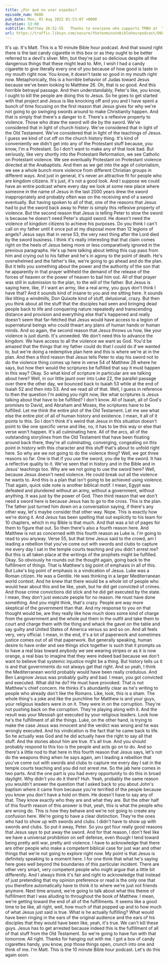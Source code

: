 ```yaml
---
title: ¿Por qué no usar espadas?
episode_num: 0686
pub_date: Mon, 01 Aug 2022 01:53:07 +0000
duration: 13:00
subtitle: Matthew 26:52-55   Thanks to everyone who supports TMBH at  You're the reason we can all do this together!  Music written and performed by .
url: https://traffic.libsyn.com/secure/thetenminutebiblehourpodcast/0686_-Por_que_no_usar_espadas_.mp3
---
```


 It's up. It's Matt. This is a 10 minute Bible hour podcast. And that sound right there is the last candy cigarette in this box or as they ought to be better referred to a devil's sliver. Mm, but they're just so delicious despite all the dangerous things that these might lead to. Mm, I wish I had a candy cigarette to give literally every one of you because of how good is taste in my mouth right now. You know, it doesn't taste so good in my mouth right now. Metaphorically, this is a horrible behavior of Judas toward Jesus because we've been looking to Matthew 26. Oh, that is so good. And this horrible betrayal passage. And then understandably, Peter's like, you know, I ought to kill the people are doing this to Jesus. So he goes to get started with that project and Jesus is like knocking off and you and I have spent a bunch of time focusing on the first reason that Jesus gives for why we're not going to go swinging swords around to make Christianity happen. And that is simply that there's a danger to it. There's a reflexive property to violence. Those who draw the sword will die by the sword. We've considered that in light of church history. We've considered that in light of the Old Testament. We've considered that in light of the teachings of Jesus. I guess we kind of cut off on the church history thing. It's kind of conveniently we didn't get into any of the Protestant stuff because, you know, I'm a Protestant. So I don't want to make any of that look bad. But seriously, like very shortly into the Protestant Reformation, we see Catholic on Protestant violence. We see eventually Protestant on Protestant violence directed at the Anabaptists. And then as we get into the age of colonialism, we see a whole bunch more violence from different Christian groups in different ways. And just in general, it's never an attractive fit for people who are kingdom citizens. It's just, it's not a good look. And I suppose we could have an entire podcast where every day we look at some new place where someone in the name of Jesus in the last 2000 years drew the sword inappropriately and probably often was on the receiving end of a sword eventually. But having spoken to all of that, one of the reasons that Jesus had to put the sword back away to Peter is simply this reflexive property of violence. But the second reason that Jesus is telling Peter to stow the sword is because he doesn't need Peter's stupid sword. He doesn't need the violence of kingdom citizens to achieve his purposes. Do you think I can't call on my father until it once put at my disposal more than 12 legions of angels? Jesus says that in verse 53, the very next thing after the Lord died by the sword business. I think it's really interesting that that claim comes right on the heels of Jesus being more or less comparatively ignored in the previous paragraphs. He's up here talking about letting this cup pass from him and crying out to his father and he's in agony to the point of death. He's overwhelmed and the father's like, we're going to go ahead and do the plan. But it tells you something about the power and the authority of the son that he apparently in that prayer withheld the demand of the release of the forces of heaven or the power of heaven to bail him out. All of that prayer was still in submission to the plan, to the will of the father. But Jesus is saying here, like, if I want an army, like a real army, you guys don't think I have that? And it sounds kind of insane to you and me sitting here. It sounds like tilting a windmills, Don Quixote kind of stuff, delusional, crazy. But then you think about all the stuff that the disciples had seen and bringing dead people back to life and conquering nature repeatedly and transcending distance and provision and everything else that's happened and really doesn't seem that far-fetched that Jesus would have access to a legion of supernatural beings who could thwart any plans of human hands or human minds. And so again, the second reason that Jesus throws us how, like your violence is just dumb. It's unneeded. We don't need this to advance the kingdom. We have access to all the violence we want as God. You'd be amazed that the things that my father could do that I could do if we wanted to, but we're doing a redemptive plan here and this is where we're at in the plan. And then a third reason that Jesus tells Peter to stay his sword not to do the violence thing comes up here in verse 54 of Matthew 26 where he says, but how then would the scriptures be fulfilled that say it must happen in this way? Okay. So what kind of scripture in particular are we talking about here? Well, in our little jaunt over into Luke 22, the parallel passage over there the other day, we bounced back to Isaiah 53 while at the end of Isaiah 52 and then into 53. And we read all of that. Well, I guess in reference to then the question I'm asking you right now, like what scriptures is Jesus talking about that have to be fulfilled? I don't know. All of Isaiah, all of God's promises to David, and Abraham and Moses, the scriptures have to be fulfilled. Let me think the entire plot of the Old Testament. Let me see what else the entire plot of all of human history and existence. I mean, it all of it points to this. So I don't think it's weird that Jesus in this situation doesn't point to like one specific verse and like, no, it has to be this way or else that verse won't happen. It's all culminating here. All of the arcs, all of the outstanding storylines from the Old Testament that have been floating around back there, they're all culminating, converging, congealing on this point in history with this character and this stuff that's about to unfold right here. So why are we not going to do the violence thing? Well, we got three reasons so far. One is that if you use the sword, you die by the sword. It has a reflective quality to it. We've seen that in history and in the Bible and in Jesus' teachings too. Why are we not going to use the sword here? Well, because Jesus doesn't need violence. He could break out all the violence he wants to. And this is a plan that isn't going to be achieved using violence. That again, quick side note is another biblical motif. I mean, Egypt was defeated and plundered without an army, without a government, without anything. It was just by the power of God. Then third reason that we don't need a sword here is because Jesus has to go to the cross. This is the plan. The father just turned him down on a conversation saying, if there's any other way, let's maybe consider that other way. Nope. This is exactly how we're doing it. And Jesus has been spelling that out explicitly to his team for 10 chapters, which in my Bible is that much. And that was a lot of pages for them to figure that out. So then there's also a fourth reason here. And Matthew is not as concerned with this fourth reason as Luke is. I'm going to read to you anyway. Verse 55, but that time Jesus said to the crowd, am I leading a rebellion that you've come out with swords and clubs to capture me every day I sat in the temple courts teaching and you didn't arrest me? But this is all taken place at the writings of the prophets might be fulfilled. Okay. So obviously he rounds out the thought again, going back to the fulfillment of things. That is Matthew's big point of emphasis in all of this. But Luke's big point of emphasis is a vindication of Jesus. Luke was a Roman citizen. He was a Gentile. He was thinking in a larger Mediterranean world context. And he knew that there would be a whole lot of people who would hear about this and be like, yeah, but he did get convicted of crimes. And those crime convictions did stick and he did get executed by the state. I mean, they don't just execute people for no reason. He must have done something. And you might think, that's crazy. People are way more skeptical of the government than that. And my response to you on that thought would be, are they really like how much does some kind of charge from the government and the whole put them in the outfit and take them to court and charge them with the thing and whack the gavel on the table and say guilty and United States of America versus so and so on. And all feels very, very official. I mean, in the end, it's a lot of paperwork and sometimes justice comes out of all that paperwork. But generally speaking, human desire to have order and see things stick together is such that it prompts us to have a real bias toward anybody we see wearing stripes or as it is now orange, a real bias to imagine that they were indeed bad because we don't want to believe that systemic injustice might be a thing. But history tells us it is and that governments do not always get that right. And so yeah, I think the Mediterranean world probably would have been really credulous. And Ben Langnow Jesus was probably guilty and bad. I mean, you got convicted and executed. What did he do? He must have provoked. That is not Matthew's chief concern. He thinks it's abundantly clear as he's writing to people who already don't like the Romans. Like, look, this is a sham. The whole thing's a joke and like the punchline for Matthew is and your guys, your religious leaders were in on it. They were in on the corruption. They're not pushing back on the corruption. They're playing along with it. And the result was your Messiah got executed by your religious leaders. Look how he's the fulfillment of all the things. Luke, on the other hand, is trying to make the case Jesus was innocent and the verdict was wrong and he was wrongly executed. And his vindication is the fact that he came back to life. So he actually was God and he did actually have the right to say all that stuff. And the stories about him are true. It's all true. And you should probably respond to this too is the people and acts go on to do. And so there's a little nod to that here in this fourth reason that Jesus says, let's not do the weapons thing when he says again, am I leading a rebellion that you've come out with swords and clubs to capture me every day I sat in the temple courts teaching and you did not arrest me. So the jab here comes in two parts. And the one part is you had every opportunity to do this in broad daylight. Why didn't you do it there? Huh. Yeah, probably the same reason you wouldn't answer the question that I asked back to you about John's baptism where it came from because you're terrified of the people because you know you don't have a hold on them. He doesn't have to say any of that. They know exactly who they are and what they are. But the other half of this fourth reason of this answer is that, yeah, this is what the people who are wrong do. This is how they behave and we're not going to create any confusion here. We're going to have a clear distinction. They're the ones who had to show up with swords and clubs. I didn't have to show up with swords and clubs. So put it away, Peter. So you got four really good reasons that Jesus says to put away the sword. And for that reason, I don't feel like we have a universal prohibition on self defense, even though I tend toward being pretty anti war, pretty anti violence. I have to acknowledge that there are other people who make a competent biblical case for just war and other things that we're not going to explore right now. My point is that Jesus is definitely speaking to a moment here. I for one think that what he's saying here goes well beyond the boundaries of this particular incident. There are other very smart, very competent people who might argue that a little bit differently. And I always think it's fair and right to acknowledge that instead of just pretending that my opinion preference or read is the only one that you therefore automatically have to think it to where we're just not friends anymore. Next time around, we're going to talk about what this theme of fulfillment that I was alluding to throughout the book of Matthew. I mean, we're getting toward the end of all of the fulfillments. It seems like a good time to be like, all right, well, how much of that popped up and to how much of what Jesus just said is true. What is he actually fulfilling? What would have been ringing in the ears of the original audience and the ears of his disciples that they would have been like, yeah, it's true. We can't kill these guys. Jesus has to get arrested because indeed this is the fulfillment of all of that stuff from the Old Testament. So we're going to have fun with that tomorrow. All right. Thanks for hanging out with me. I got a box of candy cigarettes handy, you know, pop those things open, crunch into one and think of me. I'm Matt. This is the 10 minute Bible hour podcast. Let's do this again soon.